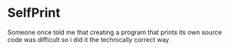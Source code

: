 # SelfPrint
Someone once told me that creating a program that prints its own source code was difficult so i did it the technically correct way
